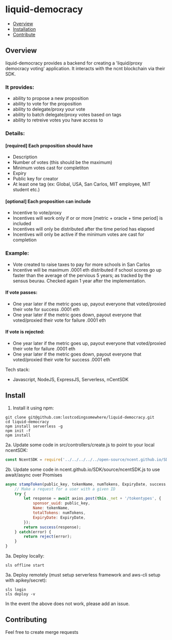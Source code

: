 # liquid-democracy

 * [Overview](#overview)
 * [Installation](#install)
 * [Contribute](#contributing)

## Overview

liquid-democracy provides a backend for creating a 'liquid/proxy democracy voting' application. It interacts with the ncnt blockchain via their SDK.

### It provides:
- ability to propose a new proposition
- ability to vote for the proposition
- ability to delegate/proxy your vote
- ability to batch delegate/proxy votes based on tags
- ability to retreive votes you have access to

### Details:
#### [required] Each proposition should have
*  Description
* Number of votes (this should be the maximum)
* Minimum votes cast for completiton
* Expiry
* Public key for creator
* At least one tag (ex: Global, USA, San Carlos, MIT employee, MIT student etc.)

#### [optional] Each proposition can include
* Incentive to vote/proxy
* Incentives will work only if or or more [metric + oracle + time period] is included
* Incentives will only be distributed after the time period has elapsed
* Incentives will only be active if the minimum votes are cast for completion

### Example:
* Vote created to raise taxes to pay for more schools in San Carlos
* Incentive will be maximum .0001 eth distributed if school scores go up faster than the average of the pervious 5 years; as tracked by the sensus beurau. Checked again 1 year after the implementation.
#### If vote passes:
* One year later if the metric goes up, payout everyone that voted/proxied their vote for success .0001 eth
* One year later if the metric goes down, payout everyone that voted/proxied their vote for failure .0001 eth
#### If vote is rejected:
* One year later if the metric goes up, payout everyone that voted/proxied their vote for failure .0001 eth
* One year later if the metric goes down, payout everyone that voted/proxied their vote for success .0001 eth

Tech stack:
- Javascript, NodeJS, ExpressJS, Serverless, nCentSDK

## Install

1. Install it using npm:
  ```shell
  git clone git@github.com:lostcodingsomewhere/liquid-democracy.git
  cd liquid-democracy
  npm install serverless -g
  npm init -f
  npm install
  ```

2a. Update some code in src/controllers/create.js to point to your local ncentSDK:
  ```js
  const NcentSDK = require('../../../../../open-source/ncent.github.io/SDK/source/ncentSDK');
  ```

2b. Update some code in ncent.github.io/SDK/source/ncentSDK.js to use await/async over Promises
  ```js
  async stampToken(public_key, tokenName, numTokens, ExpiryDate, success, reject) {
      // Make a request for a user with a given ID
      try {
          let response = await axios.post(this._net + '/tokentypes', {
              sponsor_uuid: public_key,
              Name: tokenName,
              totalTokens: numTokens,
              ExpiryDate: ExpiryDate,          
          });
          return success(response);
      } catch(error) {
          return reject(error);
      }
  }
  ```

3a. Deploy locally:
  ```shell
  sls offline start
  ```

3a. Deploy remotely (must setup serverless framework and aws-cli setup with apikey/secret):
  ```shell
  sls login
  sls deploy -v
  ```

In the event the above does not work, please add an issue.

## Contributing
Feel free to create merge requests
